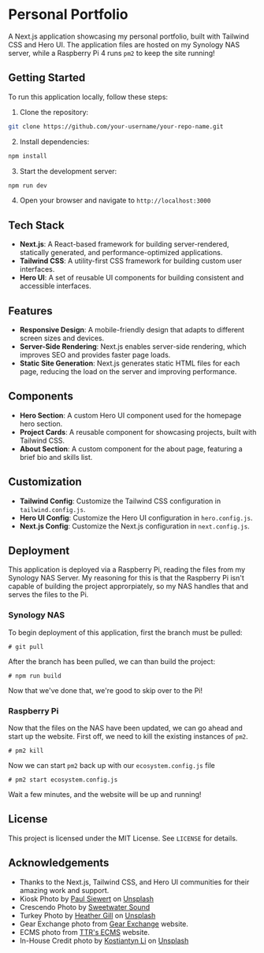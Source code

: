 # Personal Portfolio

A Next.js application showcasing my personal portfolio, built with Tailwind CSS and Hero UI. The application files are hosted on my Synology NAS server, while a Raspberry Pi 4 runs `pm2` to keep the site running!

## Getting Started

To run this application locally, follow these steps:

1. Clone the repository:
```bash
git clone https://github.com/your-username/your-repo-name.git
```
2. Install dependencies:
```bash
npm install
```
3. Start the development server:
```bash
npm run dev
```
4. Open your browser and navigate to `http://localhost:3000`

## Tech Stack

* **Next.js**: A React-based framework for building server-rendered, statically generated, and performance-optimized applications.
* **Tailwind CSS**: A utility-first CSS framework for building custom user interfaces.
* **Hero UI**: A set of reusable UI components for building consistent and accessible interfaces.

## Features

* **Responsive Design**: A mobile-friendly design that adapts to different screen sizes and devices.
* **Server-Side Rendering**: Next.js enables server-side rendering, which improves SEO and provides faster page loads.
* **Static Site Generation**: Next.js generates static HTML files for each page, reducing the load on the server and improving performance.

## Components

* **Hero Section**: A custom Hero UI component used for the homepage hero section.
* **Project Cards**: A reusable component for showcasing projects, built with Tailwind CSS.
* **About Section**: A custom component for the about page, featuring a brief bio and skills list.

## Customization

* **Tailwind Config**: Customize the Tailwind CSS configuration in `tailwind.config.js`.
* **Hero UI Config**: Customize the Hero UI configuration in `hero.config.js`.
* **Next.js Config**: Customize the Next.js configuration in `next.config.js`.

## Deployment

This application is deployed via a Raspberry Pi, reading the files from my Synology NAS Server. My reasoning for this is that the Raspberry Pi isn't capable of building the project approrpiately, so my NAS handles that and serves the files to the Pi. 

### Synology NAS
To begin deployment of this application, first the branch must be pulled:
```
# git pull
```
After the branch has been pulled, we can than build the project:
```
# npm run build
```
Now that we've done that, we're good to skip over to the Pi!

### Raspberry Pi
Now that the files on the NAS have been updated, we can go ahead and start up the website. First off, we need to kill the existing instances of `pm2`. 
```
# pm2 kill
```
Now we can start `pm2` back up with our `ecosystem.config.js` file
```
# pm2 start ecosystem.config.js
```

Wait a few minutes, and the website will be up and running!

## License

This project is licensed under the MIT License. See `LICENSE` for details.

## Acknowledgements

* Thanks to the Next.js, Tailwind CSS, and Hero UI communities for their amazing work and support.
* Kiosk Photo by <a href="https://unsplash.com/@paul_siewert?utm_content=creditCopyText&utm_medium=referral&utm_source=unsplash">Paul Siewert</a> on <a href="https://unsplash.com/photos/a-display-case-filled-with-lots-of-drinks-QjFfLfa9qWA?utm_content=creditCopyText&utm_medium=referral&utm_source=unsplash">Unsplash</a>
* Crescendo Photo by <a href="https://www.sweetwater.com/tour/40/crescendo_cafe">Sweetwater Sound</a>
* Turkey Photo by <a href="https://unsplash.com/@heathergill">Heather Gill</a> on <a href="https://unsplash.com/photos/a-group-of-chickens-in-a-fenced-in-area-o9vQS5XXaAM?utm_content=creditShareLink&utm_medium=referral&utm_source=unsplash">Unsplash</a>
* Gear Exchange photo from <a href="https://www.sweetwater.com/used?mrkgadid=1000000&mrkgcl=28&mrkgen=gtext&mrkgbflag=0&acctid=21700000001645388&dskeywordid=43700080008250150&lid=43700080008250150&ds_s_kwgid=58700008707238247&device=m&network=g&matchtype=p&adpos=largenumber&locationid=9016273&creative=697474946122&targetid=kwd-295943318090&campaignid=21215622135&awsearchcpc=1&gclsrc=aw.ds&gad_source=1&gad_campaignid=21215622135&gbraid=0AAAAAD_RQYmyLL5DwbDzs2NK5jdMHcgH8&gclid=Cj0KCQjwhO3DBhDkARIsANxrhTqSgBfkPb1cthYr5CR1qvTY4UvMGvrU6DzMnz000ofGgIORIdzExSAaAjbBEALw_wcB">Gear Exchange</a> website.
* ECMS photo from <a href="https://ttrecms.com/">TTR's ECMS</a> website.
* In-House Credit photo by <a href="https://unsplash.com/@leekos">Kostiantyn Li</a> on <a href="https://unsplash.com/photos/a-house-made-out-of-money-on-a-white-background-1sCXwVoqKAw">Unsplash</a>